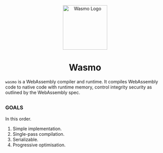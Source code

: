 <div align="center">
    <a href="#" target="_blank">
        <img src="https://raw.githubusercontent.com/appcypher/wasmo-old/master/media/wasmo.png" alt="Wasmo Logo" width="140" height="140"></img>
    </a>
</div>

<h1 align="center">Wasmo</h1>

`wasmo` is a WebAssembly compiler and runtime. It compiles WebAssembly code to native code with runtime memory, control integrity security as outlined by the WebAssembly spec.

##

### GOALS

In this order.

1. Simple implementation.
2. Single-pass compilation.
3. Serializable.
4. Progressive optimisation.
